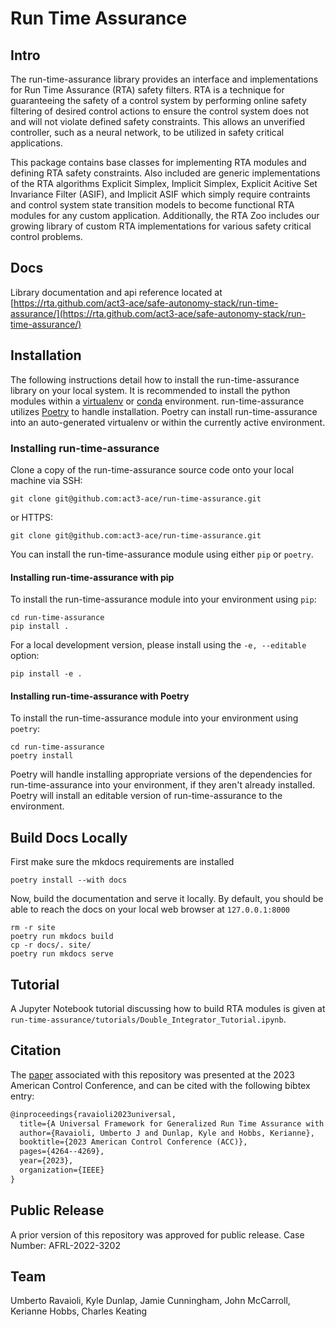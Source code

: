 # Run Time Assurance

## Intro

The run-time-assurance library provides an interface and implementations for Run Time Assurance (RTA) safety filters. RTA is a technique for guaranteeing the safety of a control system by performing online safety filtering of desired control actions to ensure the control system does not and will not violate defined safety constraints. This allows an unverified controller, such as a neural network, to be utilized in safety critical applications.

This package contains base classes for implementing RTA modules and defining RTA safety constraints. Also included are generic implementations of the RTA algorithms Explicit Simplex, Implicit Simplex, Explicit Acitive Set Invariance Filter (ASIF), and Implicit ASIF which simply require contraints and control system state transition models to become functional RTA modules for any custom application. Additionally, the RTA Zoo includes our growing library of custom RTA implementations for various safety critical control problems.

## Docs

Library documentation and api reference located at [https://rta.github.com/act3-ace/safe-autonomy-stack/run-time-assurance/](https://rta.github.com/act3-ace/safe-autonomy-stack/run-time-assurance/)

## Installation

The following instructions detail how to install
the run-time-assurance library on your local system.
It is recommended to install the python modules within
a [virtualenv](https://virtualenv.pypa.io/en/stable/#)
or [conda](https://docs.conda.io/projects/conda/en/latest/index.html) environment.
run-time-assurance utilizes [Poetry](https://python-poetry.org/) to handle installation.
Poetry can install run-time-assurance into an auto-generated virtualenv or within the currently active environment.

### Installing run-time-assurance

Clone a copy of the run-time-assurance source code
onto your local machine via SSH:

```shell
git clone git@github.com:act3-ace/run-time-assurance.git
```

or HTTPS:

```shell
git clone git@github.com:act3-ace/run-time-assurance.git
```

You can install the run-time-assurance module using either `pip` or `poetry`.

#### Installing run-time-assurance with pip

To install the run-time-assurance module into your
environment using `pip`:

```shell
cd run-time-assurance
pip install .
```

For a local development version, please install
using the `-e, --editable` option:

```shell
pip install -e .
```

#### Installing run-time-assurance with Poetry

To install the run-time-assurance module into your
environment using `poetry`:

```shell
cd run-time-assurance
poetry install
```

Poetry will handle installing appropriate versions of the dependencies for run-time-assurance into your environment, if they aren't already installed.  Poetry will install an editable version of run-time-assurance to the environment.

## Build Docs Locally

First make sure the mkdocs requirements are installed

```shell
poetry install --with docs
```

Now, build the documentation and serve it locally. By default, you should be able to reach the docs on your local web browser at `127.0.0.1:8000`

```shell
rm -r site
poetry run mkdocs build
cp -r docs/. site/
poetry run mkdocs serve
```

## Tutorial

A Jupyter Notebook tutorial discussing how to build RTA modules is given at `run-time-assurance/tutorials/Double_Integrator_Tutorial.ipynb`.

## Citation

The [paper](https://arxiv.org/pdf/2209.01120.pdf) associated with this repository was presented at the 2023 American Control Conference, and can be cited with the following bibtex entry:

```tex
@inproceedings{ravaioli2023universal,
  title={A Universal Framework for Generalized Run Time Assurance with JAX Automatic Differentiation},
  author={Ravaioli, Umberto J and Dunlap, Kyle and Hobbs, Kerianne},
  booktitle={2023 American Control Conference (ACC)},
  pages={4264--4269},
  year={2023},
  organization={IEEE}
}
```

## Public Release

A prior version of this repository was approved for public release. Case Number: AFRL-2022-3202

## Team

Umberto Ravaioli,
Kyle Dunlap,
Jamie Cunningham,
John McCarroll,
Kerianne Hobbs,
Charles Keating
